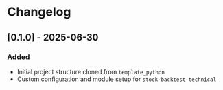 # Changelog

## [0.1.0] - 2025-06-30

### Added

- Initial project structure cloned from `template_python`
- Custom configuration and module setup for `stock-backtest-technical`
